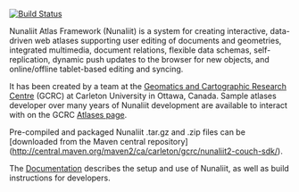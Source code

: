[![Build Status](https://travis-ci.org/GCRC/nunaliit.png)](https://travis-ci.org/GCRC/nunaliit)

Nunaliit Atlas Framework (Nunaliit) is a system for creating interactive, data-driven web atlases supporting user
editing of documents and geometries, integrated multimedia, document relations, flexible data schemas, self-replication,
dynamic push updates to the browser for new objects, and online/offline tablet-based editing and syncing.

It has been created by a team at the [Geomatics and Cartographic Research Centre](http://gcrc.carleton.ca) (GCRC) at
Carleton University in Ottawa, Canada. Sample atlases developer over many years of Nunaliit development are available to
interact with on the GCRC [Atlases page](https://gcrc.carleton.ca/confluence/x/7wEV).

Pre-compiled and packaged Nunaliit .tar.gz and .zip files can be [downloaded from the Maven central repository]
(http://central.maven.org/maven2/ca/carleton/gcrc/nunaliit2-couch-sdk/).

The [Documentation](https://github.com/GCRC/nunaliit/wiki/Nunaliit-Atlas-Framework-Documentation)
describes the setup and use of Nunaliit, as well as build instructions for developers.
